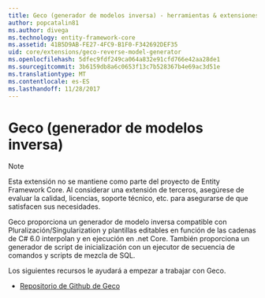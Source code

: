 ```yaml
---
title: Geco (generador de modelos inversa) - herramientas & extensiones - Core EF
author: popcatalin81
ms.author: divega
ms.technology: entity-framework-core
ms.assetid: 41B5D9AB-FE27-4FC9-B1F0-F342692DEF35
uid: core/extensions/geco-reverse-model-generator
ms.openlocfilehash: 5dfec9fdf249ca064a832e91cfd766e42aa28de1
ms.sourcegitcommit: 3b6159db8a6c0653f13c7b528367b4e69ac3d51e
ms.translationtype: MT
ms.contentlocale: es-ES
ms.lasthandoff: 11/28/2017
---
```

# <a name="geco-reverse-model-generator"></a>Geco (generador de modelos inversa)

> [!NOTE]  
> Esta extensión no se mantiene como parte del proyecto de Entity Framework Core. Al considerar una extensión de terceros, asegúrese de evaluar la calidad, licencias, soporte técnico, etc. para asegurarse de que satisfacen sus necesidades.

Geco proporciona un generador de modelo inversa compatible con Pluralización/Singularization y plantillas editables en función de las cadenas de C# 6.0 interpolan y en ejecución en .net Core. También proporciona un generador de script de inicialización con un ejecutor de secuencia de comandos y scripts de mezcla de SQL.

Los siguientes recursos le ayudará a empezar a trabajar con Geco.
* [Repositorio de Github de Geco](https://github.com/iQuarc/Geco)
